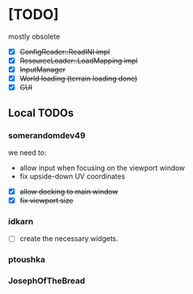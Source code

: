 # [TODO]

mostly obsolete

- [x] ~~ConfigReader::ReadINI impl~~
- [x] ~~ResourceLoader::LoadMapping impl~~
- [x] ~~InputManager~~
- [x] ~~World loading (terrain loading done)~~
- [x] ~~GUI~~

## Local TODOs

### somerandomdev49

we need to:
- allow input when focusing on the viewport window
- fix upside-down UV coordinates
- [x] ~~allow docking to main window~~
- [x] ~~fix viewport size~~

### idkarn

- [ ] create the necessary widgets.

### ptoushka

### JosephOfTheBread
